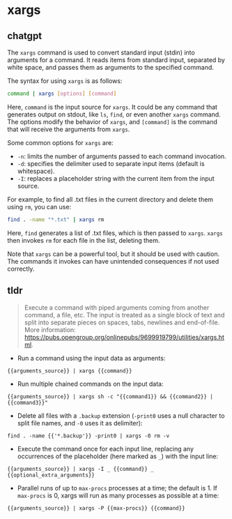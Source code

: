 # xargs 
## chatgpt 
The `xargs` command is used to convert standard input (stdin) into arguments for a command. It reads items from standard input, separated by white space, and passes them as arguments to the specified command. 

The syntax for using `xargs` is as follows:

```bash
command | xargs [options] [command]
```

Here, `command` is the input source for `xargs`. It could be any command that generates output on stdout, like `ls`, `find`, or even another `xargs` command. The options modify the behavior of `xargs`, and `[command]` is the command that will receive the arguments from `xargs`.

Some common options for `xargs` are:

- `-n`: limits the number of arguments passed to each command invocation.
- `-d`: specifies the delimiter used to separate input items (default is whitespace).
- `-I`: replaces a placeholder string with the current item from the input source.

For example, to find all .txt files in the current directory and delete them using `rm`, you can use:

```bash
find . -name "*.txt" | xargs rm
```

Here, `find` generates a list of .txt files, which is then passed to `xargs`. `xargs` then invokes `rm` for each file in the list, deleting them.

Note that `xargs` can be a powerful tool, but it should be used with caution. The commands it invokes can have unintended consequences if not used correctly. 

## tldr 
 
> Execute a command with piped arguments coming from another command, a file, etc.
> The input is treated as a single block of text and split into separate pieces on spaces, tabs, newlines and end-of-file.
> More information: <https://pubs.opengroup.org/onlinepubs/9699919799/utilities/xargs.html>.

- Run a command using the input data as arguments:

`{{arguments_source}} | xargs {{command}}`

- Run multiple chained commands on the input data:

`{{arguments_source}} | xargs sh -c "{{command1}} && {{command2}} | {{command3}}"`

- Delete all files with a `.backup` extension (`-print0` uses a null character to split file names, and `-0` uses it as delimiter):

`find . -name {{'*.backup'}} -print0 | xargs -0 rm -v`

- Execute the command once for each input line, replacing any occurrences of the placeholder (here marked as `_`) with the input line:

`{{arguments_source}} | xargs -I _ {{command}} _ {{optional_extra_arguments}}`

- Parallel runs of up to `max-procs` processes at a time; the default is 1. If `max-procs` is 0, xargs will run as many processes as possible at a time:

`{{arguments_source}} | xargs -P {{max-procs}} {{command}}`
